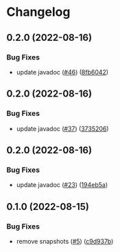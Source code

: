 # Changelog

## 0.2.0 (2022-08-16)


### Bug Fixes

* update javadoc ([#46](https://github.com/open-feature/java-sdk-contrib/issues/46)) ([8fb6042](https://github.com/open-feature/java-sdk-contrib/commit/8fb6042370bdbe303b0cbdba8993f97414fd24cc))

## 0.2.0 (2022-08-16)


### Bug Fixes

* update javadoc ([#37](https://github.com/open-feature/java-sdk-contrib/issues/37)) ([3735206](https://github.com/open-feature/java-sdk-contrib/commit/373520679c4d7ce6120b30d0a354ad7040d6f030))

## 0.2.0 (2022-08-16)


### Bug Fixes

* update javadoc ([#23](https://github.com/open-feature/java-sdk-contrib/issues/23)) ([194eb5a](https://github.com/open-feature/java-sdk-contrib/commit/194eb5aa3384b1eab70b4f09084a227219a08eaf))

## 0.1.0 (2022-08-15)


### Bug Fixes

* remove snapshots ([#5](https://github.com/open-feature/java-sdk-contrib/issues/5)) ([c9d937b](https://github.com/open-feature/java-sdk-contrib/commit/c9d937b07febf26c5bd059ff258c2ee1cecadcd1))
